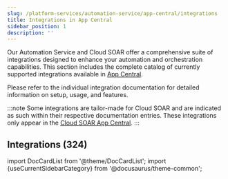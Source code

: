 ```yaml
---
slug: /platform-services/automation-service/app-central/integrations
title: Integrations in App Central
sidebar_position: 1
description: ''
---
```


Our Automation Service and Cloud SOAR offer a comprehensive suite of integrations designed to enhance your automation and orchestration capabilities. This section includes the complete catalog of currently supported integrations available in [App Central](/docs/platform-services/automation-service/app-central).

Please refer to the individual integration documentation for detailed information on setup, usage, and features.

:::note
Some integrations are tailor-made for Cloud SOAR and are indicated as such within their respective documentation entries. These integrations only appear in the [Cloud SOAR App Central](/docs/cloud-soar/automation/#app-central).
:::

## Integrations (324)

import DocCardList from '@theme/DocCardList';
import {useCurrentSidebarCategory} from '@docusaurus/theme-common';

<DocCardList items={useCurrentSidebarCategory().items} />
